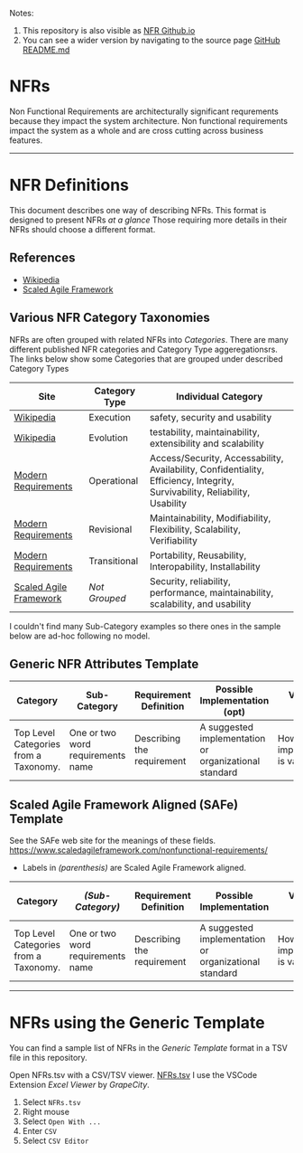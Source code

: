 Notes:
1. This repository is also visible as [NFR Github.io](https://freemansoft.github.io/NFRs/)
2. You can see a wider version by navigating to the source page [GitHub README.md](https://github.com/freemansoft/NFRs/blob/main/README.md)

# NFRs
Non Functional Requirements are architecturally significant requrements because they impact the system architecture.  Non functional requirements impact the system as a whole and are cross cutting across business features.

------------------

# NFR Definitions
This document describes one way of describing NFRs. 
This format is designed to present NFRs _at a glance_
Those requiring more details in their NFRs should choose a different format.

## References
* [Wikipedia](https://en.wikipedia.org/wiki/Non-functional_requirement )
* [Scaled Agile Framework](https://www.scaledagileframework.com/nonfunctional-requirements/) 

## Various NFR Category Taxonomies
NFRs are often grouped with related NFRs into _Categories_.  There are many different published NFR categories and Category Type aggeregationsrs.  The links below show some Categories that are grouped under described Category Types

| Site                                                                                                         | Category Type | Individual Category                                                                                                         |
| ------------------------------------------------------------------------------------------------------------ | ------------- | --------------------------------------------------------------------------------------------------------------------------- |
| [Wikipedia](https://en.wikipedia.org/wiki/Non-functional_requirement )                                       | Execution     | safety, security and usability                                                                                              |
| [Wikipedia](https://en.wikipedia.org/wiki/Non-functional_requirement )                                       | Evolution     | testability, maintainability, extensibility and scalability                                                                 |
| [Modern Requirements](https://www.modernrequirements.com/blogs/pillar/what-are-non-functional-requirements/) | Operational   | Access/Security, Accessability, Availability, Confidentiality, Efficiency, Integrity, Survivability, Reliability, Usability |
| [Modern Requirements](https://www.modernrequirements.com/blogs/pillar/what-are-non-functional-requirements/) | Revisional    | Maintainability, Modifiability, Flexibility, Scalability, Verifiability                                                     |
| [Modern Requirements](https://www.modernrequirements.com/blogs/pillar/what-are-non-functional-requirements/) | Transitional  | Portability, Reusability, Interopability, Installability                                                                    |
| [Scaled Agile Framework](https://www.scaledagileframework.com/nonfunctional-requirements/)                   | _Not Grouped_ | Security, reliability, performance, maintainability, scalability, and usability                                             |

I couldn't find many Sub-Category examples so there ones in the sample below are ad-hoc following no model.
## Generic NFR Attributes Template

| Category                              | Sub-Category                      | Requirement Definition     | Possible Implementation (opt)                         | Validation Method                       |
| ------------------------------------- | --------------------------------- | -------------------------- | ----------------------------------------------------- | --------------------------------------- |
| Top Level Categories from a Taxonomy. | One or two word requirements name | Describing the requirement | A suggested implementation or organizational standard | How the NFR implementation is validated |

## Scaled Agile Framework Aligned (SAFe) Template
See the SAFe web site for the meanings of these fields. https://www.scaledagileframework.com/nonfunctional-requirements/
* Labels in *(parenthesis)* are Scaled Agile Framework aligned.

| Category                               | _(Sub-Category)_                  | Requirement Definition     | Possible Implementation                               | Validation Method                       |     | _(Meter)_          | Metric Units _(Scale)_ | Metric _(Target)_       | Metric Failure _(Constraint)_ | Metric _(Current)_   |
| -------------------------------------- | --------------------------------- | -------------------------- | ----------------------------------------------------- | --------------------------------------- | --- | ------------------ | ---------------------- | ----------------------- | ----------------------------- | -------------------- |
| Top Level Categories from a  Taxonomy. | One or two word requirements name | Describing the requirement | A suggested implementation or organizational standard | How the NFR implementation is validated |     | Metric calculation | metric value type      | Target value for metric | Failure value for metric      | Current metric value |

  
------------------

# NFRs using the Generic Template
You can find a sample list of NFRs in the _Generic Template_ format in a TSV file in this repository.

Open NFRs.tsv with a CSV/TSV viewer. [NFRs.tsv](NFRs.tsv)
I use the VSCode Extension _Excel Viewer_ by _GrapeCity_.
1. Select `NFRs.tsv`
2. Right mouse
3. Select `Open With ...`
4. Enter `CSV`
5. Select `CSV Editor`


